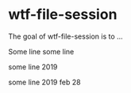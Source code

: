 # wtf-file-session

The goal of wtf-file-session is to ...

Some line some line


some line 2019


some line 2019 feb 28